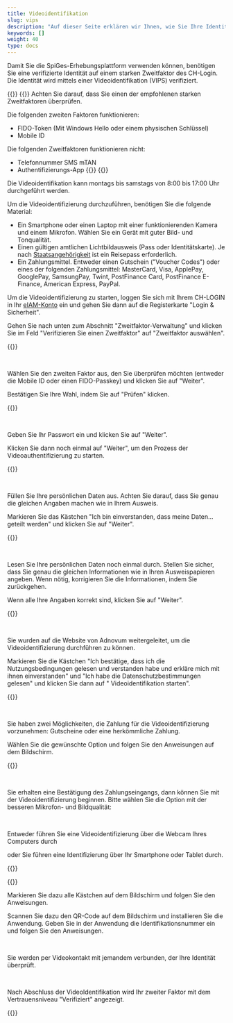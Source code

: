 ```yaml
---
title: Videoidentifikation
slug: vips
description: "Auf dieser Seite erklären wir Ihnen, wie Sie Ihre Identität mit Hilfe der Video-Authentifizierung überprüfen lassen können."
keywords: []
weight: 40
type: docs
---
```


Damit Sie die SpiGes-Erhebungsplattform verwenden können, benötigen Sie eine verifizierte Identität auf einem starken Zweitfaktor des CH-Login. Die Identität wird mittels einer Videoidentifikation (VIPS) verifiziert.

{{<alert color="warning">}}
{{<markdown>}}
Achten Sie darauf, dass Sie einen der empfohlenen starken Zweitfaktoren überprüfen.

Die folgenden zweiten Faktoren funktionieren:

- FIDO-Token (Mit Windows Hello oder einem physischen Schlüssel)
- Mobile ID

Die folgenden Zweitfaktoren funktionieren nicht:

- Telefonnummer SMS mTAN
- Authentifizierungs-App
{{</markdown>}}
{{</alert>}}

Die Videoidentifikation kann montags bis samstags von 8:00 bis 17:00 Uhr durchgeführt werden.

Um die Videoidentifizierung durchzuführen, benötigen Sie die folgende Material:

- Ein Smartphone oder einen Laptop mit einer funktionierenden Kamera und einem Mikrofon. Wählen Sie ein Gerät mit guter Bild- und Tonqualität.  
- Einen gültigen amtlichen Lichtbildausweis (Pass oder Identitätskarte). Je nach [Staatsangehörigkeit](https://help.eiam.swiss/r/intrumcountryident/intrumcountryident_de.pdf?t=1688707317) ist ein Reisepass erforderlich.
- Ein Zahlungsmittel. Entweder einen Gutschein ("Voucher Codes") oder eines der folgenden Zahlungsmittel: MasterCard, Visa, ApplePay, GooglePay, SamsungPay, Twint, PostFinance Card, PostFinance E-Finance, American Express, PayPal.

<!-- 1ere paire de colonnes -->

<div class="two_column">

<div class="left_col">
<!-- First column content goes here -->
<p> Um die Videoidentifizierung zu starten, loggen Sie sich mit Ihrem CH-LOGIN in Ihr <a href="https://www.myaccount.eiam.admin.ch/"> eIAM-Konto</a> ein und gehen Sie dann auf die Registerkarte "Login & Sicherheit". </p>

<p> Gehen Sie nach unten zum Abschnitt "Zweitfaktor-Verwaltung" und klicken Sie im Feld "Verifizieren Sie einen Zweitfaktor" auf "Zweitfaktor auswählen". </p>
</div>

<div class="right_col">
<!-- Second column content goes here -->
{{<insertImage image="selection_second_facteur_de.png" description="Choix connexion" class="edge max-w-90">}} 
</div>

</div>

&nbsp;

<!-- 2ème paire de colonnes -->

<div class="two_column">

<div class="left_col">
<!-- First column content goes here -->
<p> Wählen Sie den zweiten Faktor aus, den Sie überprüfen möchten (entweder die Mobile ID oder einen FIDO-Passkey) und klicken Sie auf "Weiter". </p>

<p> Bestätigen Sie Ihre Wahl, indem Sie auf "Prüfen" klicken. </p>
</div>

<div class="right_col">
<!-- Second column content goes here -->
{{<insertImage image="selection_mobileid_de.png" description="Choix connexion" class="edge max-w-90">}} 
</div>

</div>

&nbsp;

<!-- 3ème paire de colonnes -->

<div class="two_column">

<div class="left_col">
<!-- First column content goes here -->
<p> Geben Sie Ihr Passwort ein und klicken Sie auf "Weiter". </p>

<p> Klicken Sie dann noch einmal auf "Weiter", um den Prozess der Videoauthentifizierung zu starten. </p>
</div>

<div class="right_col">
<!-- Second column content goes here -->
{{<insertImage image="vips_saisie_mdp_de.png" description="Choix connexion" class="edge max-w-90">}}
</div>

</div>

&nbsp;

<!-- 4ème paire de colonnes -->

<div class="two_column">

<div class="left_col">
<!-- First column content goes here -->
<p> Füllen Sie Ihre persönlichen Daten aus. Achten Sie darauf, dass Sie genau die gleichen Angaben machen wie in Ihrem Ausweis. </p>

<p> Markieren Sie das Kästchen "Ich bin einverstanden, dass meine Daten... geteilt werden" und klicken Sie auf "Weiter". </p>
</div>

<div class="right_col">
<!-- Second column content goes here -->
{{<insertImage image="saisie_donnees_perso_de.png" description="Choix connexion" class="edge max-w-90">}} 
</div>

</div>

&nbsp;

<!-- 5ème paire de colonnes -->

<div class="two_column">

<div class="left_col">
<!-- First column content goes here -->
<p> Lesen Sie Ihre persönlichen Daten noch einmal durch. Stellen Sie sicher, dass Sie genau die gleichen Informationen wie in Ihren Ausweispapieren angeben. Wenn nötig, korrigieren Sie die Informationen, indem Sie zurückgehen.</p>

<p> Wenn alle Ihre Angaben korrekt sind, klicken Sie auf "Weiter". </p>
</div>

<div class="right_col">
<!-- Second column content goes here -->
{{<insertImage image="controle_infos.png" description="Choix connexion" class="edge max-w-90">}}  <!-- Image en français -->
</div>

</div>

&nbsp;

<!-- 6ème paire de colonnes -->

<div class="two_column">

<div class="left_col">
<!-- First column content goes here -->
<p> Sie wurden auf die Website von Adnovum weitergeleitet, um die Videoidentifizierung durchführen zu können.</p>

<p> Markieren Sie die Kästchen "Ich bestätige, dass ich die Nutzungsbedingungen gelesen und verstanden habe und erkläre mich mit ihnen einverstanden" und "Ich habe die Datenschutzbestimmungen gelesen" und klicken Sie dann auf " Videoidentifikation starten". </p>
</div>

<div class="right_col">
<!-- Second column content goes here -->
{{<insertImage image="condition_adn.png" description="Choix connexion" class="edge max-w-90">}}   <!-- Image en français -->
</div>

</div>

&nbsp;

<!-- 7ème paire de colonnes -->

<div class="two_column">

<div class="left_col">
<!-- First column content goes here -->
<p>Sie haben zwei Möglichkeiten, die Zahlung für die Videoidentifizierung vorzunehmen: Gutscheine oder eine herkömmliche Zahlung. </p>

<p> Wählen Sie die gewünschte Option und folgen Sie den Anweisungen auf dem Bildschirm. </p>
</div>

<div class="right_col">
<!-- Second column content goes here -->
{{<insertImage image="paiement_video.png" description="Choix connexion" class="edge max-w-90">}}   <!-- Image en français -->
</div>

</div>

&nbsp;

Sie erhalten eine Bestätigung des Zahlungseingangs, dann können Sie mit der Videoidentifizierung beginnen. Bitte wählen Sie die Option mit der besseren Mikrofon- und Bildqualität:

&nbsp;

<!-- 8ème paire de colonnes avant -->
<div class="two_column">

<div class="left_col">
<!-- First column content goes here -->
<p> Entweder führen Sie eine Videoidentifizierung über die Webcam Ihres Computers durch </p>
</div>

<div class="right_col">
<!-- Second column content goes here -->
<p> oder Sie führen eine Identifizierung über Ihr Smartphone oder Tablet durch. </p>
</div>

</div>

<!-- 8ème paire de colonnes -->
<div class="two_column">

<div class="left_col">
<!-- First column content goes here -->
<p> {{<insertImage image="choix_ordi.png" description="Choix connexion" class="edge max-w-90">}}</p>   <!-- Image en français -->

</div>

<div class="right_col">
<!-- Second column content goes here -->
<p> {{<insertImage image="choix_tel.png" description="Choix connexion" class="edge max-w-90">}} </p>   <!-- Image en français -->
</div>

</div>

<!-- 8ème paire de colonnes bis -->
<div class="two_column">

<div class="left_col">
<!-- First column content goes here -->
<p> Markieren Sie dazu alle Kästchen auf dem Bildschirm und folgen Sie den Anweisungen. </p>

</div>

<div class="right_col">
<!-- Second column content goes here -->
<p> Scannen Sie dazu den QR-Code auf dem Bildschirm und installieren Sie die Anwendung. Geben Sie in der Anwendung die Identifikationsnummer ein und folgen Sie den Anweisungen. </p>
</div>

</div>

&nbsp;

Sie werden per Videokontakt mit jemandem verbunden, der Ihre Identität überprüft.

&nbsp;

<!-- 9ème paire de colonnes -->

<div class="two_column">

<div class="left_col">
<!-- First column content goes here -->
<p>Nach Abschluss der VideoIdentifikation wird Ihr zweiter Faktor mit dem Vertrauensniveau "Verifiziert" angezeigt. </p>

<div class="right_col">
<!-- Second column content goes here -->
{{<insertImage image="mobileid_verifie_de.png" description="Choix connexion" class="edge max-w-90">}}  
</div>

</div>